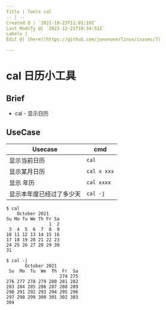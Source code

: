 ```yaml
---
Title | Tools cal
-- | --
Created @ | `2021-10-23T11:01:19Z`
Last Modify @| `2022-12-21T10:34:51Z`
Labels | ``
Edit @| [here](https://github.com/junxnone/linux/issues/7)

---
```

# cal 日历小工具

## Brief
- cal - 显示日历

## UseCase

Usecase | cmd
-- | --
显示当前日历 | `cal`
显示某月日历 | `cal x xxx`
显示 年历 | `cal xxxx`
显示本年度已经过了多少天 | `cal -j`


```
$ cal
    October 2021
Su Mo Tu We Th Fr Sa
                1  2
 3  4  5  6  7  8  9
10 11 12 13 14 15 16
17 18 19 20 21 22 23
24 25 26 27 28 29 30
31

$ cal -j
       October 2021
 Su  Mo  Tu  We  Th  Fr  Sa
                    274 275
276 277 278 279 280 281 282
283 284 285 286 287 288 289
290 291 292 293 294 295 296
297 298 299 300 301 302 303
304
```
